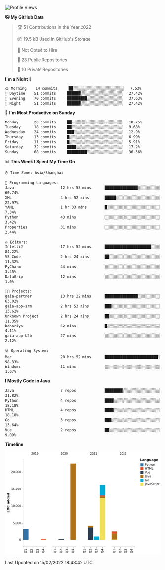 <!--START_SECTION:waka-->
![Profile Views](http://img.shields.io/badge/Profile%20Views-0-blue)

**🐱 My GitHub Data** 

> 🏆 51 Contributions in the Year 2022
 > 
> 📦 19.5 kB Used in GitHub's Storage 
 > 
> 🚫 Not Opted to Hire
 > 
> 📜 23 Public Repositories 
 > 
> 🔑 10 Private Repositories  
 > 
**I'm a Night 🦉** 

```text
🌞 Morning    14 commits     ██░░░░░░░░░░░░░░░░░░░░░░░   7.53% 
🌆 Daytime    51 commits     ██████░░░░░░░░░░░░░░░░░░░   27.42% 
🌃 Evening    70 commits     █████████░░░░░░░░░░░░░░░░   37.63% 
🌙 Night      51 commits     ██████░░░░░░░░░░░░░░░░░░░   27.42%

```
📅 **I'm Most Productive on Sunday** 

```text
Monday       20 commits     ██░░░░░░░░░░░░░░░░░░░░░░░   10.75% 
Tuesday      18 commits     ██░░░░░░░░░░░░░░░░░░░░░░░   9.68% 
Wednesday    24 commits     ███░░░░░░░░░░░░░░░░░░░░░░   12.9% 
Thursday     13 commits     █░░░░░░░░░░░░░░░░░░░░░░░░   6.99% 
Friday       11 commits     █░░░░░░░░░░░░░░░░░░░░░░░░   5.91% 
Saturday     32 commits     ████░░░░░░░░░░░░░░░░░░░░░   17.2% 
Sunday       68 commits     █████████░░░░░░░░░░░░░░░░   36.56%

```


📊 **This Week I Spent My Time On** 

```text
⌚︎ Time Zone: Asia/Shanghai

💬 Programming Languages: 
Java                     12 hrs 53 mins      ███████████████░░░░░░░░░░   60.74% 
XML                      4 hrs 52 mins       █████░░░░░░░░░░░░░░░░░░░░   22.97% 
YAML                     1 hr 33 mins        █░░░░░░░░░░░░░░░░░░░░░░░░   7.34% 
Python                   43 mins             ░░░░░░░░░░░░░░░░░░░░░░░░░   3.42% 
Properties               31 mins             ░░░░░░░░░░░░░░░░░░░░░░░░░   2.44%

🔥 Editors: 
IntelliJ                 17 hrs 52 mins      █████████████████████░░░░   84.22% 
VS Code                  2 hrs 24 mins       ██░░░░░░░░░░░░░░░░░░░░░░░   11.32% 
PyCharm                  44 mins             ░░░░░░░░░░░░░░░░░░░░░░░░░   3.45% 
DataGrip                 12 mins             ░░░░░░░░░░░░░░░░░░░░░░░░░   1.0%

🐱‍💻 Projects: 
gaia-partner             13 hrs 22 mins      ███████████████░░░░░░░░░░   63.02% 
gaia-app-srm             2 hrs 53 mins       ███░░░░░░░░░░░░░░░░░░░░░░   13.62% 
Unknown Project          2 hrs 24 mins       ██░░░░░░░░░░░░░░░░░░░░░░░   11.35% 
bahariya                 52 mins             █░░░░░░░░░░░░░░░░░░░░░░░░   4.11% 
gaia-app-b2b             27 mins             ░░░░░░░░░░░░░░░░░░░░░░░░░   2.12%

💻 Operating System: 
Mac                      20 hrs 52 mins      ████████████████████████░   98.33% 
Windows                  21 mins             ░░░░░░░░░░░░░░░░░░░░░░░░░   1.67%

```

**I Mostly Code in Java** 

```text
Java                     7 repos             ████████░░░░░░░░░░░░░░░░░   31.82% 
Python                   4 repos             ████░░░░░░░░░░░░░░░░░░░░░   18.18% 
HTML                     4 repos             ████░░░░░░░░░░░░░░░░░░░░░   18.18% 
Go                       3 repos             ███░░░░░░░░░░░░░░░░░░░░░░   13.64% 
Vue                      2 repos             ██░░░░░░░░░░░░░░░░░░░░░░░   9.09%

```


**Timeline**

![Chart not found](https://raw.githubusercontent.com/youtiaoguagua/youtiaoguagua/master/charts/bar_graph.png) 


 Last Updated on 15/02/2022 18:43:42 UTC
<!--END_SECTION:waka-->